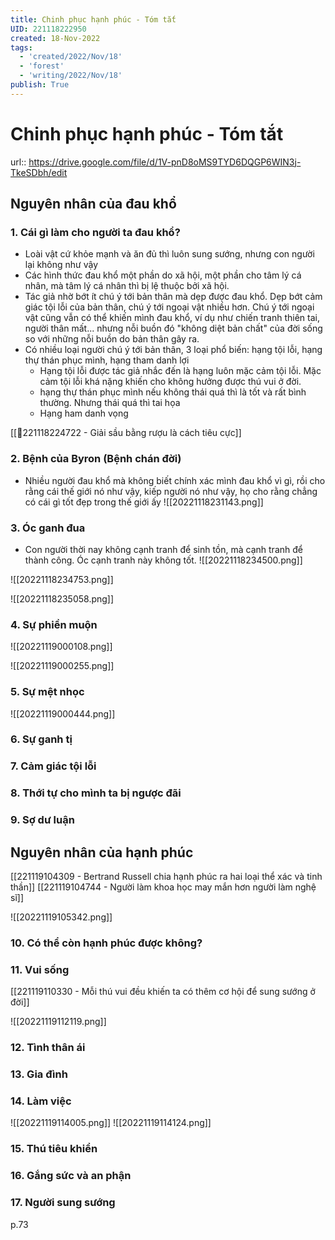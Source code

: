 ```yaml
---
title: Chinh phục hạnh phúc - Tóm tắt
UID: 221118222950
created: 18-Nov-2022
tags:
  - 'created/2022/Nov/18'
  - 'forest'
  - 'writing/2022/Nov/18'
publish: True
---
```

# Chinh phục hạnh phúc - Tóm tắt
url:: https://drive.google.com/file/d/1V-pnD8oMS9TYD6DQGP6WIN3j-TkeSDbh/edit

## Nguyên nhân của đau khổ
### 1. Cái gì làm cho người ta đau khổ?
- Loài vật cứ khỏe mạnh và ăn đủ thì luôn sung sướng, nhưng con người lại không như vậy
- Các hình thức đau khổ một phần do xã hội, một phần cho tâm lý cá nhân, mà tâm lý cá nhân thì bị lệ thuộc bởi xã hội.
- Tác giả nhờ bớt ít chú ý tới bản thân mà dẹp được đau khổ. Dẹp bớt cảm giác tội lỗi của bản thân, chú ý tới ngoại vật nhiều hơn. Chú ý tới ngoại vật cũng vẫn có thể khiến mình đau khổ, ví dụ như chiến tranh thiên tai, người thân mất... nhưng nỗi buồn đó "không diệt bản chất" của đời sống so với những nỗi buồn do bản thân gây ra.
- Có nhiều loại người chú ý tới bản thân, 3 loại phổ biến: hạng tội lỗi, hạng thự thán phục mình, hạng tham danh lợi
	- Hạng tội lỗi được tác giả nhắc đến là hạng luôn mặc cảm tội lỗi. Mặc cảm tội lỗi khá nặng khiến cho không hưởng được thú vui ở đời.
	- hạng thự thán phục mình nếu không thái quá thì là tốt và rất bình thường. Nhưng thái quá thì tai họa
	- Hạng ham danh vọng

[[💬221118224722 - Giải sầu bằng rượu là cách tiêu cực]]

### 2. Bệnh của Byron (Bệnh chán đời)
- Nhiều người đau khổ mà không biết chính xác mình đau khổ vì gì, rồi cho rằng cái thế giới nó như vậy, kiếp người nó như vậy, họ cho rằng chẳng có cái gì tốt đẹp trong thế giới ấy
![[20221118231143.png]]

### 3. Óc ganh đua
- Con người thời nay không cạnh tranh để sinh tồn, mà cạnh tranh để thành công. Óc cạnh tranh này không tốt.
![[20221118234500.png]]

![[20221118234753.png]]

![[20221118235058.png]]

### 4. Sự phiền muộn

![[20221119000108.png]]

![[20221119000255.png]]

### 5. Sự mệt nhọc

![[20221119000444.png]]

### 6. Sự ganh tị
### 7. Cảm giác tội lỗi
### 8. Thới tự cho mình ta bị ngược đãi
### 9. Sợ dư luận
## Nguyên nhân của hạnh phúc

[[221119104309 - Bertrand Russell chia hạnh phúc ra hai loại thể xác và tinh thần]]
[[221119104744 - Người làm khoa học may mắn hơn người làm nghệ sĩ]]

![[20221119105342.png]]
### 10. Có thể còn hạnh phúc được không?
### 11. Vui sống

[[221119110330 - Mỗi thú vui đều khiến ta có thêm cơ hội để sung sướng ở đời]]

![[20221119112119.png]]
### 12. Tình thân ái
### 13. Gia đình
### 14. Làm việc
![[20221119114005.png]]
![[20221119114124.png]]
### 15. Thú tiêu khiển
### 16. Gắng sức và an phận
### 17. Người sung sướng

p.73